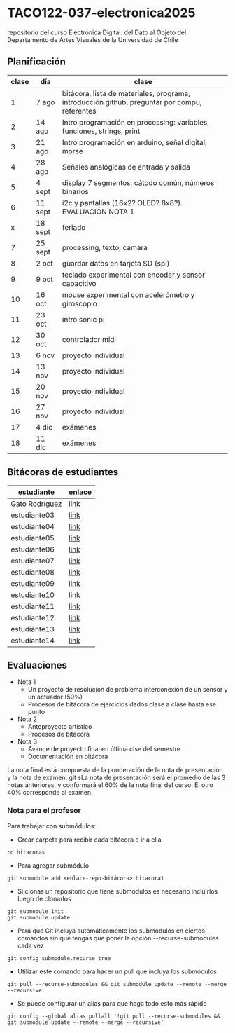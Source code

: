 # TACO122-037-electronica2025
repositorio del curso Electrónica Digital: del Dato al Objeto del Departamento de Artes Visuales de la Universidad de Chile

## Planificación

| clase | día     | clase                                                                                               |
|-------|---------|---------------------------------------------------------------------------------------------------- |
|     1 |   7 ago |  bitácora, lista de materiales, programa, introducción github, preguntar por compu, referentes      |
|     2 |  14 ago | Intro programación en processing: variables, funciones, strings, print                              |
|     3 |  21 ago | Intro programación en arduino, señal digital, morse                                                  |
|     4 |  28 ago | Señales analógicas de entrada y salida                                                              |
|     5 |  4 sept | display 7 segmentos, cátodo común, números binarios                                                |
|     6 | 11 sept | i2c y pantallas (16x2? OLED? 8x8?). EVALUACIÓN NOTA 1                                                                  |
| x     | 18 sept | feriado                                                                                            |
|     7 | 25 sept | processing, texto, cámara                                                                          |
|     8 |   2 oct | guardar datos en tarjeta SD (spi)                                                                  |
|     9 |   9 oct | teclado experimental con encoder y sensor capacitivo                                               |
|    10 |  16 oct | mouse experimental con acelerómetro y giroscopio                                                   |
|    11 |  23 oct | intro sonic pi                                                                                     |
|    12 |  30 oct | controlador midi                                                                                   |
|    13 |   6 nov | proyecto individual                                                                                |
|    14 |  13 nov | proyecto individual                                                                                |
|    15 |  20 nov | proyecto individual                                                                                |
|    16 |  27 nov | proyecto individual                                                                                |
|    17 |   4 dic | exámenes                                                                                           |
|    18 |  11 dic | exámenes                                                                                           |

## Bitácoras de estudiantes

| estudiante | enlace |
|--------------|------|
| Gato Rodríguez | [link](https://github.com/GatoRodriguez/TACO122-037-Bitacora-GatoRodriguez) |
| estudiante03 | [link](https://github.com/misaaaaaa/TACO122-037-electronica2025#) |
| estudiante04 | [link](https://github.com/misaaaaaa/TACO122-037-electronica2025#) |
| estudiante05 | [link](https://github.com/misaaaaaa/TACO122-037-electronica2025#) |
| estudiante06 | [link](https://github.com/misaaaaaa/TACO122-037-electronica2025#) |
| estudiante07 | [link](https://github.com/misaaaaaa/TACO122-037-electronica2025#) |
| estudiante08 | [link](https://github.com/misaaaaaa/TACO122-037-electronica2025#) |
| estudiante09 | [link](https://github.com/misaaaaaa/TACO122-037-electronica2025#) |
| estudiante10 | [link](https://github.com/misaaaaaa/TACO122-037-electronica2025#) |
| estudiante11 | [link](https://github.com/misaaaaaa/TACO122-037-electronica2025#) |
| estudiante12 | [link](https://github.com/misaaaaaa/TACO122-037-electronica2025#) |
| estudiante13 | [link](https://github.com/misaaaaaa/TACO122-037-electronica2025#) |
| estudiante14 | [link](https://github.com/misaaaaaa/TACO122-037-electronica2025#) |

## Evaluaciones

- Nota 1
    - Un proyecto de resolución de problema interconexión de un sensor y un actuador (50%) 
    - Procesos de bitácora de ejercicios dados clase a clase hasta ese punto
- Nota 2
    - Anteproyecto artístico
    - Procesos de bitácora
- Nota 3
    - Avance de proyecto final en última clse del semestre
    - Documentación en bitácora

La nota final está compuesta de la ponderación de la nota de presentación y la nota de examen. git sLa nota de presentación será el promedio de las 3 notas anteriores, y conformará el 60% de la nota final del curso. El otro 40% corresponde al examen.

### Nota para el profesor

Para trabajar con submódulos:

- Crear carpeta para recibir cada bitácora e ir a ella

```
cd bitacoras
```

- Para agregar submódulo

```
git submodule add <enlace-repo-bitácora> bitacora1   
```

- Si clonas un repositorio que tiene submódulos es necesario incluirlos luego de clonarlos

```
git submodule init
git submodule update
```

- Para que Git incluya automáticamente los submódulos en ciertos comandos sin que tengas que poner la opción --recurse-submodules cada vez

```
git config submodule.recurse true
```



- Utilizar este comando para hacer un pull que incluya los submódulos

```
git pull --recurse-submodules && git submodule update --remote --merge --recursive
```

- Se puede configurar un alias para que haga todo esto más rápido

```
git config --global alias.pullall '!git pull --recurse-submodules && git submodule update --remote --merge --recursive'
```
